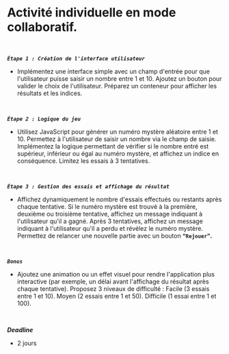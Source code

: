 # **Activité individuelle en mode collaboratif.**

​

_**``Étape 1 : Création de l'interface utilisateur``**_

* Implémentez une interface simple avec un champ d'entrée pour que l'utilisateur puisse saisir un nombre entre 1 et 10. Ajoutez un bouton pour valider le choix de l'utilisateur. Préparez un conteneur pour afficher les résultats et les indices.

​

_**``Étape 2 : Logique du jeu``**_

 * Utilisez JavaScript pour générer un numéro mystère aléatoire entre 1 et 10. Permettez à l'utilisateur de saisir un nombre via le champ de saisie. Implémentez la logique permettant de vérifier si le nombre entré est supérieur, inférieur ou égal au numéro mystère, et affichez un indice en conséquence. Limitez les essais à 3 tentatives.

​

_**``Étape 3 : Gestion des essais et affichage du résultat``**_

* Affichez dynamiquement le nombre d'essais effectués ou restants après chaque tentative. Si le numéro mystère est trouvé à la première, deuxième ou troisième tentative, affichez un message indiquant à l'utilisateur qu'il a gagné. Après 3 tentatives, affichez un message indiquant à l'utilisateur qu'il a perdu et révélez le numéro mystère. Permettez de relancer une nouvelle partie avec un bouton **``“Rejouer”``.**

​

_**``Bonus``**_

* Ajoutez une animation ou un effet visuel pour rendre l'application plus interactive (par exemple, un délai avant l'affichage du résultat après chaque tentative). Proposez 3 niveaux de difficulté : Facile (3 essais entre 1 et 10). Moyen (2 essais entre 1 et 50). Difficile (1 essai entre 1 et 100).

​

_**Deadline**_

* 2 jours